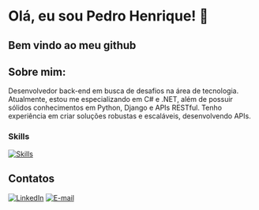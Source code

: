 # Olá, eu sou Pedro Henrique! 👋

## Bem vindo ao meu github

## Sobre mim:
Desenvolvedor back-end em busca de desafios na área de tecnologia. Atualmente, estou me especializando em C# e .NET, além de possuir sólidos conhecimentos em Python, Django e APIs RESTful. Tenho experiência em criar soluções robustas e escaláveis, desenvolvendo APIs.

### Skills

[![Skills](https://skillicons.dev/icons?i=cs,dotnet,azure,,mysql,postgres,docker,git,postman)](https://skillicons.dev)

## Contatos
[![LinkedIn](https://img.shields.io/badge/LinkedIn-0077B5?style=for-the-badge&logo=linkedin&logoColor=white)](https://www.linkedin.com/in/pedrohaugusto/)
[![E-mail](https://img.shields.io/badge/Gmail-D14836?style=for-the-badge&logo=gmail&logoColor=white)](mailto:pedrohaugusto12@gmail.com)

